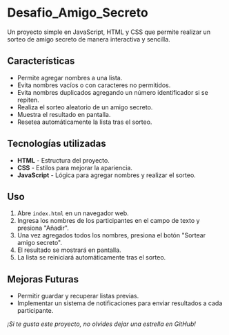 # Desafio_Amigo_Secreto
Un proyecto simple en JavaScript, HTML y CSS que permite realizar un sorteo de amigo secreto de manera interactiva y sencilla.

## Características
- Permite agregar nombres a una lista.
- Evita nombres vacíos o con caracteres no permitidos.
- Evita nombres duplicados agregando un número identificador si se repiten.
- Realiza el sorteo aleatorio de un amigo secreto.
- Muestra el resultado en pantalla.
- Resetea automáticamente la lista tras el sorteo.

## Tecnologías utilizadas
- **HTML** - Estructura del proyecto.
- **CSS** - Estilos para mejorar la apariencia.
- **JavaScript** - Lógica para agregar nombres y realizar el sorteo.

## Uso 
1. Abre `index.html` en un navegador web.
2. Ingresa los nombres de los participantes en el campo de texto y presiona "Añadir".
3. Una vez agregados todos los nombres, presiona el botón "Sortear amigo secreto".
4. El resultado se mostrará en pantalla.
5. La lista se reiniciará automáticamente tras el sorteo.

## Mejoras Futuras
- Permitir guardar y recuperar listas previas.
- Implementar un sistema de notificaciones para enviar resultados a cada participante.

_¡Si te gusta este proyecto, no olvides dejar una estrella en GitHub!_


